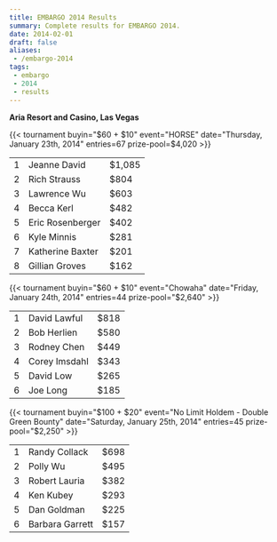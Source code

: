 ```yaml
---
title: EMBARGO 2014 Results
summary: Complete results for EMBARGO 2014.
date: 2014-02-01
draft: false
aliases:
 - /embargo-2014
tags:
 - embargo
 - 2014
 - results
---
```


**Aria Resort and Casino, Las Vegas**

{{< tournament
buyin="$60 + $10"
event="HORSE"
date="Thursday, January 23th, 2014"
entries=67
prize-pool=$4,020 >}}

|   |                  |        |
|--:|------------------|--------|
| 1 | Jeanne David     | $1,085 |
| 2 | Rich Strauss     | $804   |
| 3 | Lawrence Wu      | $603   |
| 4 | Becca Kerl       | $482   |
| 5 | Eric Rosenberger | $402   |
| 6 | Kyle Minnis      | $281   |
| 7 | Katherine Baxter | $201   |
| 8 | Gillian Groves   | $162   |

{{< tournament
buyin="$60 + $10"
event="Chowaha"
date="Friday, January 24th, 2014"
entries=44 
prize-pool="$2,640" >}}

|   |               |      |
|--:|---------------|------|
| 1 | David Lawful  | $818 |
| 2 | Bob Herlien   | $580 |
| 3 | Rodney Chen   | $449 |
| 4 | Corey Imsdahl | $343 |
| 5 | David Low     | $265 |
| 6 | Joe Long      | $185 |
 
{{< tournament
    buyin="$100 + $20"
    event="No Limit Holdem - Double Green Bounty"
    date="Saturday, January 25th, 2014"
    entries=45 
    prize-pool="$2,250" >}}

|   |                 |      |
|--:|-----------------|------|
| 1 | Randy Collack   | $698 |
| 2 | Polly Wu        | $495 |
| 3 | Robert Lauria   | $382 |
| 4 | Ken Kubey       | $293 |
| 5 | Dan Goldman     | $225 |
| 6 | Barbara Garrett | $157 |
